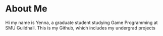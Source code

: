 # About Me
Hi my name is Yenna, a graduate student studying Game Programming at SMU Guildhall. This is my Github, which includes my undergrad projects
